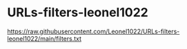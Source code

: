 # URLs-filters-leonel1022

https://raw.githubusercontent.com/Leonel1022/URLs-filters-leonel1022/main/filters.txt
